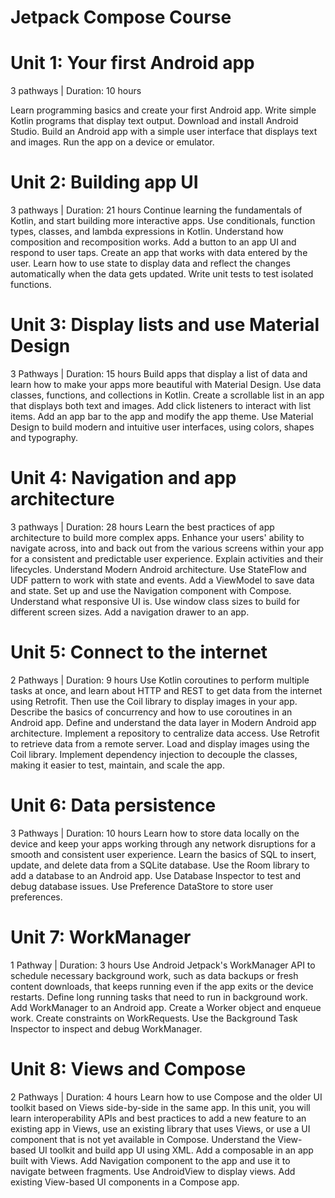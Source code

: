 # Jetpack Compose Course


#  Unit 1: Your first Android app
3 pathways | Duration: 10 hours

Learn programming basics and create your first Android app.
Write simple Kotlin programs that display text output.
Download and install Android Studio.
Build an Android app with a simple user interface that displays text and images.
Run the app on a device or emulator.


# Unit 2: Building app UI
3 pathways | Duration: 21 hours
Continue learning the fundamentals of Kotlin, and start building more interactive apps.
Use conditionals, function types, classes, and lambda expressions in Kotlin.
Understand how composition and recomposition works.
Add a button to an app UI and respond to user taps.
Create an app that works with data entered by the user.
Learn how to use state to display data and reflect the changes automatically when the data gets updated.
Write unit tests to test isolated functions.


# Unit 3: Display lists and use Material Design
3 Pathways | Duration: 15 hours
Build apps that display a list of data and learn how to make your apps more beautiful with Material Design.
Use data classes, functions, and collections in Kotlin.
Create a scrollable list in an app that displays both text and images.
Add click listeners to interact with list items.
Add an app bar to the app and modify the app theme.
Use Material Design to build modern and intuitive user interfaces, using colors, shapes and typography.


# Unit 4: Navigation and app architecture
3 pathways | Duration: 28 hours
Learn the best practices of app architecture to build more complex apps. Enhance your users' ability to navigate across, into and back out from the various screens within your app for a consistent and predictable user experience.
Explain activities and their lifecycles.
Understand Modern Android architecture.
Use StateFlow and UDF pattern to work with state and events.
Add a ViewModel to save data and state.
Set up and use the Navigation component with Compose.
Understand what responsive UI is.
Use window class sizes to build for different screen sizes.
Add a navigation drawer to an app.


# Unit 5: Connect to the internet
2 Pathways | Duration: 9 hours
Use Kotlin coroutines to perform multiple tasks at once, and learn about HTTP and REST to get data from the internet using Retrofit. Then use the Coil library to display images in your app.
Describe the basics of concurrency and how to use coroutines in an Android app.
Define and understand the data layer in Modern Android app architecture.
Implement a repository to centralize data access.
Use Retrofit to retrieve data from a remote server.
Load and display images using the Coil library.
Implement dependency injection to decouple the classes, making it easier to test, maintain, and scale the app.


# Unit 6: Data persistence
3 Pathways | Duration: 10 hours
Learn how to store data locally on the device and keep your apps working through any network disruptions for a smooth and consistent user experience.
Learn the basics of SQL to insert, update, and delete data from a SQLite database.
Use the Room library to add a database to an Android app.
Use Database Inspector to test and debug database issues.
Use Preference DataStore to store user preferences.


# Unit 7: WorkManager
1 Pathway | Duration: 3 hours
Use Android Jetpack's WorkManager API to schedule necessary background work, such as data backups or fresh content downloads, that keeps running even if the app exits or the device restarts.
Define long running tasks that need to run in background work.
Add WorkManager to an Android app.
Create a Worker object and enqueue work.
Create constraints on WorkRequests.
Use the Background Task Inspector to inspect and debug WorkManager.

# Unit 8: Views and Compose
2 Pathways | Duration: 4 hours
Learn how to use Compose and the older UI toolkit based on Views side-by-side in the same app. In this unit, you will learn interoperability APIs and best practices to add a new feature to an existing app in Views, use an existing library that uses Views, or use a UI component that is not yet available in Compose.
Understand the View-based UI toolkit and build app UI using XML.
Add a composable in an app built with Views.
Add Navigation component to the app and use it to navigate between fragments.
Use AndroidView to display views.
Add existing View-based UI components in a Compose app.